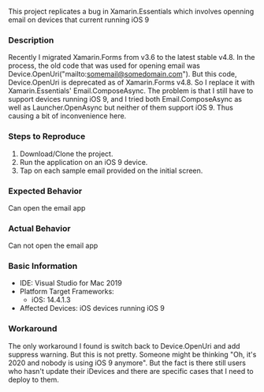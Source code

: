 This project replicates a bug in Xamarin.Essentials which involves openning email on devices that current running iOS 9
### Description
Recently I migrated Xamarin.Forms from v3.6 to the latest stable v4.8. In the process, the old code that was used for opening email was Device.OpenUri("mailto:somemail@somedomain.com"). But this code, Device.OpenUri is deprecated as of Xamarin.Forms v4.8. So I replace it with Xamarin.Essentials' Email.ComposeAsync. The problem is that I still have to support devices running iOS 9, and I tried both Email.ComposeAsync as well as Launcher.OpenAsync but neither of them support iOS 9. Thus causing a bit of inconvenience here.
### Steps to Reproduce

1. Download/Clone the project.
2. Run the application on an iOS 9 device.
3. Tap on each sample email provided on the initial screen.

### Expected Behavior
Can open the email app
### Actual Behavior
Can not open the email app
### Basic Information

- IDE: Visual Studio for Mac 2019
- Platform Target Frameworks:
  - iOS: 14.4.1.3
- Affected Devices: iOS devices running iOS 9

### Workaround

The only workaround I found is switch back to Device.OpenUri and add suppress warning. But this is not pretty. Someone might be thinking "Oh, it's 2020 and nobody is using iOS 9 anymore". But the fact is there still users who hasn't update their iDevices and there are specific cases that I need to deploy to them.
